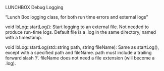 LUNCHBOX
Debug Logging

“Lunch Box logging class, for both run time errors and external logs”



void lbLog::startLog():
	Start logging to an external file. Not needed to produce run-time logs.
	Default file is a .log in the same directory, named with a timestamp.

void lbLog::startLog(std::string path, string fileName):
	Same as startLog(), except with a specified path and fileName.
	path must include a trailing forward slash ‘/‘.
	fileName does not need a file extension (will become a .log).
